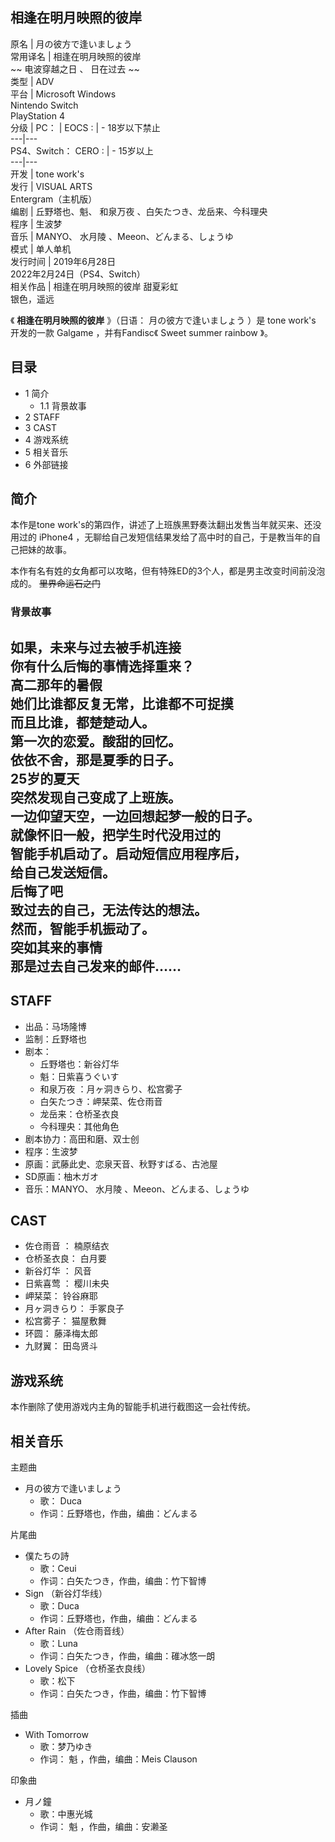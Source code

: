 相逢在明月映照的彼岸  
---  
原名  |  月の彼方で逢いましょう   
常用译名  |  相逢在明月映照的彼岸   
~~ 电波穿越之日  、  日在过去  ~~  
类型  |  ADV   
平台  |  Microsoft Windows    
Nintendo Switch  
PlayStation 4  
分级  |  PC：  |  EOCS  :  |  \- 18岁以下禁止   
---|---  
PS4、Switch：  CERO  :  |  \- 15岁以上   
---|---  
开发  |  tone work's   
发行  |  VISUAL ARTS   
Entergram（主机版）  
编剧  |  丘野塔也、魁、  和泉万夜  、白矢たつき、龙岳来、今科理央   
程序  |  生波梦   
音乐  |  MANYO、  水月陵  、Meeon、どんまる、しょうゆ   
模式  |  单人单机   
发行时间  |  2019年6月28日   
2022年2月24日（PS4、Switch）  
相关作品  |  相逢在明月映照的彼岸 甜夏彩虹    
银色，遥远  
  
《 **相逢在明月映照的彼岸** 》（日语：  月の彼方で逢いましょう  ）是  tone work's  开发的一款  Galgame
，并有Fandisc《  Sweet summer rainbow  》。

##  目录

  * 1  简介 
    * 1.1  背景故事 
  * 2  STAFF 
  * 3  CAST 
  * 4  游戏系统 
  * 5  相关音乐 
  * 6  外部链接 

##  简介

本作是tone work's的第四作，讲述了上班族黑野奏汰翻出发售当年就买来、还没用过的  iPhone4
，无聊给自己发短信结果发给了高中时的自己，于是教当年的自己把妹的故事。

本作有名有姓的女角都可以攻略，但有特殊ED的3个人，都是男主改变时间前没泡成的。 ~~里界命运石之门~~

###  背景故事

如果，未来与过去被手机连接  
你有什么后悔的事情选择重来？  
高二那年的暑假  
她们比谁都反复无常，比谁都不可捉摸  
而且比谁，都楚楚动人。  
第一次的恋爱。酸甜的回忆。  
依依不舍，那是夏季的日子。  
25岁的夏天  
突然发现自己变成了上班族。  
一边仰望天空，一边回想起梦一般的日子。  
就像怀旧一般，把学生时代没用过的  
智能手机启动了。启动短信应用程序后，  
给自己发送短信。  
后悔了吧  
致过去的自己，无法传达的想法。  
然而，智能手机振动了。  
突如其来的事情  
那是过去自己发来的邮件……  
---  
  
##  STAFF

  * 出品：马场隆博 
  * 监制：丘野塔也 
  * 剧本： 
    * 丘野塔也：新谷灯华 
    * 魁：日紫喜うぐいす 
    * 和泉万夜  ：月ヶ洞きらり、松宫雾子 
    * 白矢たつき：岬栞菜、佐仓雨音 
    * 龙岳来：仓桥圣衣良 
    * 今科理央：其他角色 
  * 剧本协力：高田和磨、双士创 
  * 程序：生波梦 
  * 原画：武藤此史、恋泉天音、秋野すばる、古池屋 
  * SD原画：柚木ガオ 
  * 音乐：MANYO、  水月陵  、Meeon、どんまる、しょうゆ 

##  CAST

  * 佐仓雨音  ：  楠原结衣 
  * 仓桥圣衣良：  白月要 
  * 新谷灯华  ：  风音 
  * 日紫喜莺  ：  樱川未央 
  * 岬栞菜：  铃谷麻耶 
  * 月ヶ洞きらり：  手冢良子 
  * 松宫雾子：  猫屋敷舞 
  * 环圆：  藤泽梅太郎 
  * 九财翼：  田岛贤斗 

##  游戏系统

本作删除了使用游戏内主角的智能手机进行截图这一会社传统。

##  相关音乐

主题曲

  * 月の彼方で逢いましょう 
    * 歌：  Duca 
    * 作词：丘野塔也，作曲，编曲：どんまる 

片尾曲

  * 僕たちの詩 
    * 歌：Ceui 
    * 作词：白矢たつき，作曲，编曲：竹下智博 
  * Sign  （新谷灯华线） 
    * 歌：Duca 
    * 作词：丘野塔也，作曲，编曲：どんまる 
  * After Rain  （佐仓雨音线） 
    * 歌：Luna 
    * 作词：白矢たつき，作曲，编曲：碓冰悠一朗 
  * Lovely Spice  （仓桥圣衣良线） 
    * 歌：松下 
    * 作词：白矢たつき，作曲，编曲：竹下智博 

插曲

  * With Tomorrow 
    * 歌：梦乃ゆき 
    * 作词：  魁  ，作曲，编曲：Meis Clauson 

印象曲

  * 月ノ鐘 
    * 歌：中惠光城 
    * 作词：  魁  ，作曲，编曲：安濑圣 